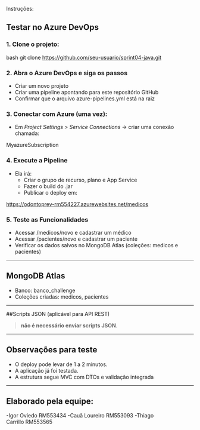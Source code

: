 Instruções:

##  Testar no Azure DevOps 

### 1. Clone o projeto:
bash
git clone https://github.com/seu-usuario/sprint04-java.git


### 2. Abra o Azure DevOps e siga os passos
- Criar um novo projeto
- Criar uma pipeline apontando para este repositório GitHub
- Confirmar que o arquivo azure-pipelines.yml está na raiz

### 3. Conectar com Azure (uma vez):
- Em *Project Settings > Service Connections* → criar uma conexão chamada:
  
MyazureSubscription


### 4. Execute a Pipeline
- Ela irá:
    - Criar o grupo de recurso, plano e App Service
    - Fazer o build do .jar
    - Publicar o deploy em:

https://odontoprev-rm554227.azurewebsites.net/medicos


### 5. Teste as Funcionalidades
- Acessar /medicos/novo e cadastrar um médico
- Acessar /pacientes/novo e cadastrar um paciente
- Verificar os dados salvos no MongoDB Atlas (coleções: medicos e pacientes)

---

## MongoDB Atlas
- Banco: banco_challenge
- Coleções criadas: medicos, pacientes

---

##Scripts JSON (aplicável para API REST)
> **não é necessário enviar scripts JSON**.

---

##  Observações para teste
- O deploy pode levar de 1 a 2 minutos.
- A aplicação já foi testada.
- A estrutura segue MVC com DTOs e validação integrada

---

##  Elaborado pela equipe:

-Igor Oviedo RM553434
-Cauã Loureiro RM553093
-Thiago Carrillo RM553565
